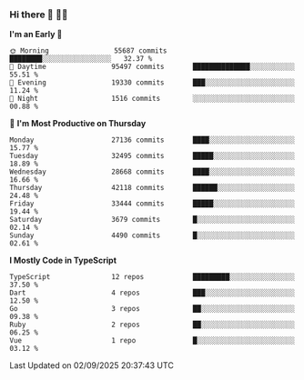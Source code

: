 ### Hi there 👋 🧑‍💻



<!--START_SECTION:waka-->
**I'm an Early 🐤** 

```text
🌞 Morning                55687 commits       ████████░░░░░░░░░░░░░░░░░   32.37 % 
🌆 Daytime                95497 commits       ██████████████░░░░░░░░░░░   55.51 % 
🌃 Evening                19330 commits       ███░░░░░░░░░░░░░░░░░░░░░░   11.24 % 
🌙 Night                  1516 commits        ░░░░░░░░░░░░░░░░░░░░░░░░░   00.88 % 
```
📅 **I'm Most Productive on Thursday** 

```text
Monday                   27136 commits       ████░░░░░░░░░░░░░░░░░░░░░   15.77 % 
Tuesday                  32495 commits       █████░░░░░░░░░░░░░░░░░░░░   18.89 % 
Wednesday                28668 commits       ████░░░░░░░░░░░░░░░░░░░░░   16.66 % 
Thursday                 42118 commits       ██████░░░░░░░░░░░░░░░░░░░   24.48 % 
Friday                   33444 commits       █████░░░░░░░░░░░░░░░░░░░░   19.44 % 
Saturday                 3679 commits        █░░░░░░░░░░░░░░░░░░░░░░░░   02.14 % 
Sunday                   4490 commits        █░░░░░░░░░░░░░░░░░░░░░░░░   02.61 % 
```


**I Mostly Code in TypeScript** 

```text
TypeScript               12 repos            █████████░░░░░░░░░░░░░░░░   37.50 % 
Dart                     4 repos             ███░░░░░░░░░░░░░░░░░░░░░░   12.50 % 
Go                       3 repos             ██░░░░░░░░░░░░░░░░░░░░░░░   09.38 % 
Ruby                     2 repos             ██░░░░░░░░░░░░░░░░░░░░░░░   06.25 % 
Vue                      1 repo              █░░░░░░░░░░░░░░░░░░░░░░░░   03.12 % 
```




 Last Updated on 02/09/2025 20:37:43 UTC
<!--END_SECTION:waka-->


